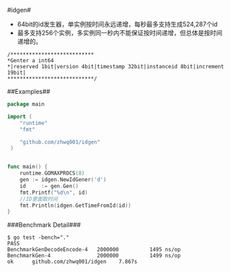 #idgen#
- 64bit的id发生器，单实例按时间永远递增，每秒最多支持生成524,287个id
- 最多支持256个实例，多实例同一秒内不能保证按时间递增，但总体是按时间递增的。
```
/***************************
*Genter a int64
*|reserved 1bit|version 4bit|timestamp 32bit|instanceid 8bit|increment 19bit|
****************************/
```
##Examples##

```go
package main

import (
    "runtime"
    "fmt"

    "github.com/zhwq001/idgen"
 )


func main() {
    runtime.GOMAXPROCS(8)
    gen := idgen.NewIdGener('d')
    id     := gen.Gen()
    fmt.Printf("%d\n", id)
    //ID里面取时间
    fmt.Println(idgen.GetTimeFromId(id))
}
```

###Benchmark Detail###
```
$ go test -bench="."
PASS
BenchmarkGenDecodeEncode-4   2000000          1495 ns/op
BenchmarkGen-4               2000000          1499 ns/op
ok      github.com/zhwq001/idgen    7.867s

```
